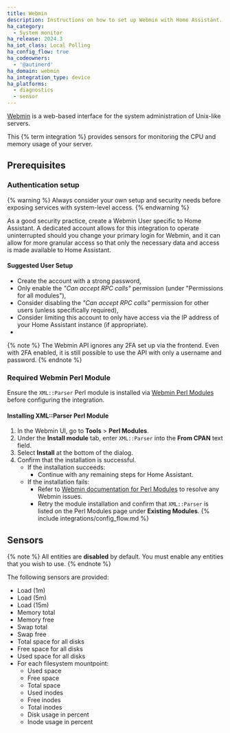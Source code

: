 ```yaml
---
title: Webmin
description: Instructions on how to set up Webmin with Home Assistant.
ha_category:
  - System monitor
ha_release: 2024.3
ha_iot_class: Local Polling
ha_config_flow: true
ha_codeowners:
  - '@autinerd'
ha_domain: webmin
ha_integration_type: device
ha_platforms:
  - diagnostics
  - sensor
---
```


[Webmin](https://webmin.com) is a web-based interface for the system administration of Unix-like servers.

This {% term integration %} provides sensors for monitoring the CPU and memory usage of your server.

## Prerequisites

### Authentication setup

{% warning %}
Always consider your own setup and security needs before exposing services with system-level access.
{% endwarning %}

As a good security practice, create a Webmin User specific to Home Assistant. A dedicated account allows for this integration to operate uninterrupted should you change your primary login for Webmin, and it can allow for more granular access so that only the necessary data and access is made available to Home Assistant.

#### Suggested User Setup

- Create the account with a strong password,
- Only enable the _"Can accept RPC calls"_ permission (under "Permissions for all modules"),
- Consider disabling the _"Can accept RPC calls"_ permission for other users (unless specifically required),
- Consider limiting this account to only have access via the IP address of your Home Assistant instance (if appropriate).
- 

{% note %}
The Webmin API ignores any 2FA set up via the frontend. Even with 2FA enabled, it is still possible to use the API with only a username and password.
{% endnote %}

### Required Webmin Perl Module

Ensure the `XML::Parser` Perl module is installed via [Webmin Perl Modules](https://webmin.com/docs/modules/perl-modules/) before configuring the integration.

#### Installing XML::Parser Perl Module

1. In the Webmin UI, go to **Tools** > **Perl Modules**.
2. Under the **Install module** tab, enter `XML::Parser` into the **From CPAN** text field.
3. Select **Install** at the bottom of the dialog.
4. Confirm that the installation is successful.
   - If the installation succeeds:
     - Continue with any remaining steps for Home Assistant.
   - If the installation fails:
     - Refer to [Webmin documentation for Perl Modules](https://webmin.com/docs/modules/perl-modules/) to resolve any Webmin issues.
     - Retry the module installation and confirm that `XML::Parser` is listed on the Perl Modules page under **Existing Modules**.
{% include integrations/config_flow.md %}

## Sensors

{% note %}
All entities are **disabled** by default. You must enable any entities that you wish to use.
{% endnote %}

The following sensors are provided:

- Load (1m)
- Load (5m)
- Load (15m)
- Memory total
- Memory free
- Swap total
- Swap free
- Total space for all disks
- Free space for all disks
- Used space for all disks
- For each filesystem mountpoint:
  - Used space
  - Free space
  - Total space
  - Used inodes
  - Free inodes
  - Total inodes
  - Disk usage in percent
  - Inode usage in percent
